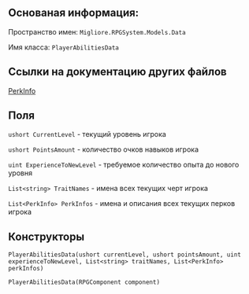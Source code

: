 ## Основаная информация:
Пространство имен: `Migliore.RPGSystem.Models.Data`

Имя класса: `PlayerAbilitiesData`

## Ссылки на документацию других файлов
[PerkInfo](https://github.com/DevInc0/DI.Migliore.PluginDocumentation/blob/main/RPGSystem/PerkInfo.md)

## Поля
`ushort CurrentLevel` - текущий уровень игрока

`ushort PointsAmount` - количество очков навыков игрока

`uint ExperienceToNewLevel` - требуемое количество опыта до нового уровня

`List<string> TraitNames` - имена всех текущих черт игрока

`List<PerkInfo> PerkInfos` - имена и описания всех текущих перков игрока<br>

## Конструкторы
`PlayerAbilitiesData(ushort currentLevel, ushort pointsAmount, uint experienceToNewLevel, List<string> traitNames, List<PerkInfo> perkInfos)`

`PlayerAbilitiesData(RPGComponent component)`














